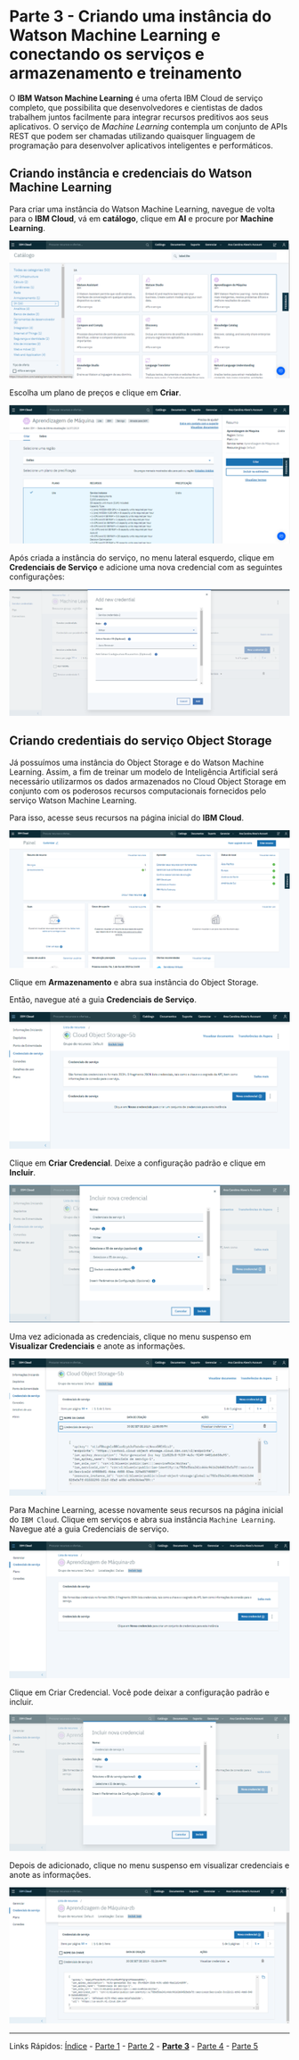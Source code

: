 # Parte 3 - Criando uma instância do Watson Machine Learning e conectando os serviços e armazenamento e treinamento


O **IBM Watson Machine Learning** é uma oferta IBM Cloud de serviço completo, que possibilita que desenvolvedores e cientistas de dados trabalhem juntos facilmente para integrar recursos preditivos aos seus aplicativos. O serviço de *Machine Learning* contempla um conjunto de APIs REST que podem ser chamadas utilizando quaisquer linguagem de programação para desenvolver aplicativos inteligentes e performáticos.

## Criando instância e credenciais do Watson Machine Learning

Para criar uma instância do Watson Machine Learning, navegue de volta para o **IBM Cloud**, vá em **catálogo**, clique em **AI** e procure por **Machine Learning**.

![machinelearning-encontrar](/content/images/machinelearning-1.png)

Escolha um plano de preços e clique em **Criar**.

![machinelearning-criar](/content/images/machinelearning-2.PNG)

Após criada a instância do serviço, no menu lateral esquerdo, clique em **Credenciais de Serviço** e adicione uma nova credencial com as seguintes configurações:

![machinelearning-credentials](/content/images/mlcredentials.png)

## Criando credentiais do serviço Object Storage 

Já possuímos uma instância do Object Storage e do Watson Machine Learning. Assim, a fim de treinar um modelo de Inteligência Artificial será necessário utilizarmos os dados armazenados no Cloud Object Storage em conjunto com os poderosos recursos computacionais fornecidos pelo serviço Watson Machine Learning. 

Para isso, acesse seus recursos na página inicial do **IBM Cloud**.

![painelrecursos](/content/images/painelrecursos-1.PNG)

Clique em **Armazenamento** e abra sua instância do Object Storage.

Então, navegue até a guia **Credenciais de Serviço**.

![credentials-objectstorage](/content/images/cloudannotations-9.PNG)

Clique em **Criar Credencial**. Deixe a configuração padrão e clique em **Incluir**.

![credentials-objectstorage](/content/images/cloudannotations-10.PNG)

Uma vez adicionada as credenciais, clique no menu suspenso em **Visualizar Credenciais** e anote as informações.

![credentials-objectstorage](/content/images/cloudannotations-11.png)

Para Machine Learning, acesse novamente seus recursos na página inicial do `IBM Cloud`. Clique em serviços e abra sua instância `Machine Learning`. Navegue até a guia Credenciais de serviço.

![machinelearning-credentials](/content/images/machinelearning-3.PNG)

Clique em Criar Credencial. Você pode deixar a configuração padrão e incluir.

![machinelearning-credentials-criar](/content/images/machinelearning-4.PNG)

Depois de adicionado, clique no menu suspenso em visualizar credenciais e anote as informações.

![machinelearning-credentials-visualizar](/content/images/machinelearning-5.PNG)

***
Links Rápidos:
[Índice](https://github.com/plcpinho/talknlabs/) - [Parte 1](/content/intro.md) - [Parte 2](/content/md/cloudannotations.md) - **[Parte 3](/content/md/instancias.md)** - [Parte 4](/content/md/treinamento.md) - [Parte 5](/content/md/rede-ibp.md)
